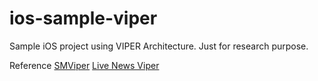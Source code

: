 # ios-sample-viper
Sample iOS project using VIPER Architecture. Just for research purpose.

Reference
[SMViper](https://github.com/seirifat/SMV-iper)
[Live News Viper](https://github.com/smalam119/live-news-viper)
